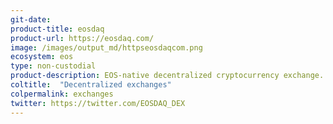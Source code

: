 ```yaml
---
git-date: 
product-title: eosdaq
product-url: https://eosdaq.com/
image: /images/output_md/httpseosdaqcom.png
ecosystem: eos
type: non-custodial
product-description: EOS-native decentralized cryptocurrency exchange.
coltitle:  "Decentralized exchanges"
colpermalink: exchanges
twitter: https://twitter.com/EOSDAQ_DEX
---
```


